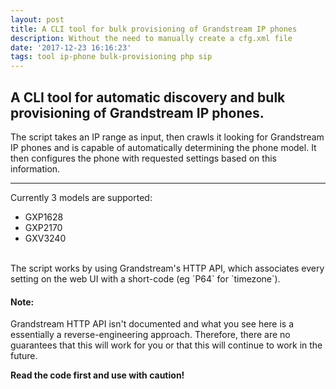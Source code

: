 ```yaml
---
layout: post
title: A CLI tool for bulk provisioning of Grandstream IP phones
description: Without the need to manually create a cfg.xml file
date: '2017-12-23 16:16:23'
tags: tool ip-phone bulk-provisioning php sip 
---
```


## A CLI tool for automatic discovery and bulk provisioning of Grandstream IP phones. 
The script takes an IP range as input, then crawls it looking for Grandstream IP phones and is capable of automatically determining the phone model. It then configures the phone with requested settings based on this information.

***

Currently 3 models are supported: 
* GXP1628
* GXP2170
* GXV3240

<br/>
The script works by using Grandstream's HTTP API, which associates every setting on the web UI with a short-code (eg `P64` for `timezone`).  

#### Note: 
Grandstream HTTP API isn't documented and what you see here is a essentially a reverse-engineering approach. Therefore, there are no guarantees that this will work for you or that this will continue to work in the future. 

**Read the code first and use with caution!** 

<script src="https://gist.github.com/Sufi-Al-Hussaini/7d40e4ff17d8f65bf35f6146d3e55e27.js"></script>
